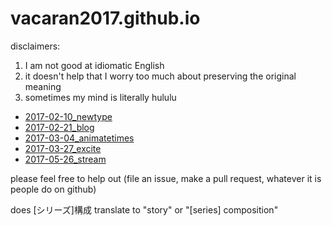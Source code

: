 # vacaran2017.github.io

disclaimers:
1. I am not good at idiomatic English
2. it doesn't help that I worry too much about preserving the original meaning
3. sometimes my mind is literally hululu

- [2017-02-10_newtype](https://vacaran2017.github.io/2017-02-10_newtype.html)
- [2017-02-21_blog](https://vacaran2017.github.io/2017-02-21_blog.html)
- [2017-03-04_animatetimes](https://vacaran2017.github.io/2017-03-04_animatetimes.html)
- [2017-03-27_excite](https://vacaran2017.github.io/2017-03-27_excite.html)
- [2017-05-26_stream](https://vacaran2017.github.io/2017-05-26_stream.html)

please feel free to help out (file an issue, make a pull request, whatever it is people do on github)

does [シリーズ]構成 translate to "story" or "[series] composition"
